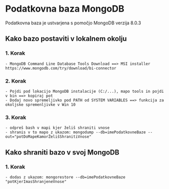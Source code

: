 # Podatkovna baza MongoDB

Podatkovna baza je ustvarjena s pomočjo MongoDB verzija 8.0.3

## Kako bazo postaviti v lokalnem okolju

### 1. Korak
	- MongoDB Command Line Database Tools Download ==> MSI installer   https://www.mongodb.com/try/download/bi-connector

### 2. Korak
	- Pojdi pod lokacijo MongoDB instalacije (C:/...), mapo tools in pojdi v bin ==> kopiraj pot
	- Dodaj novo spremeljivko pod PATH od SYSTEM VARIABLES ==> funkcija za okoljske spremenljivke v Win 10

### 3. Korak
	- odpreš bash v mapi kjer želiš shraniti vnose
	- shranis v to mapo z ukazom: mongodump --db=imePodatkovneBaze --out="potDoMapeKamorŽelišShranitiVnose"


## Kako shraniti bazo v svoj MongoDB

### 1. Korak
	- dodas z ukazom: mongorestore --db=imePodatkovneBaze "potKjerImasShranjeneVnose"
												

